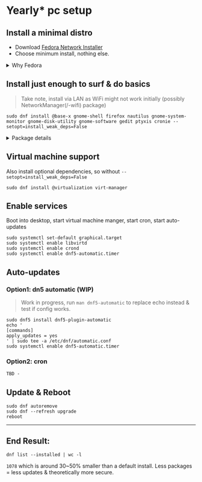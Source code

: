 # Yearly* pc setup

## Install a minimal distro

* Download [Fedora Network Installer](https://alt.fedoraproject.org/)
* Choose minimum install, nothing else.
<details>
<summary>Why Fedora</summary>
  
A distro is a dekstop environment (window manager & lots of pre-installed bloat) and a package manager.

I don't want the desktop software, so the choice of distro comes down to which package manager:

I suspect that the incentive to test and keep packages secure are stronger when company reputation is at risk, ie, to prevent or minimize the loss of trust, ie money.

From the popular company backed distro's, fedora is more stable than ubuntu, especially on new releases.
</details>

## Install just enough to surf & do basics

> Take note, install via LAN as WiFi might not work initially (possibly NetworkManager(/-wifi) package)

```
sudo dnf install @base-x gnome-shell firefox nautilus gnome-system-monitor gnome-disk-utility gnome-software gedit ptyxis cronie --setopt=install_weak_deps=False
```
<details>
<summary>Package details</summary>

Base UI
* **@base-x**: Minimal X11 environment (UI)
* **gnome-shell**: GNOME desktop interface (Window manager)

Surf
* **firefox**: Web browser

Tools
* **nautilus**: File manager
* **gnome-disk-utility**: Disk management
* **gedit**: Text editor, mouse & copy+paste
* **ptyxi**: Terminal emulator
* **cronie**: Schedule cron jobs

Curiosity
* **gnome-software**: Software management app
* **gnome-system-monitor**: System resource monitor
</details>

## Virtual machine support 

Also install optional dependencies, so without `--setopt=install_weak_deps=False`

```
sudo dnf install @virtualization virt-manager
```



## Enable services

Boot into desktop, start virtual machine manger, start cron, start auto-updates
```
sudo systemctl set-default graphical.target
sudo systemctl enable libvirtd 
sudo systemctl enable crond
sudo systemctl enable dnf5-automatic.timer
```

## Auto-updates

### Option1: dn5 automatic (WIP)

> Work in progress, run `man dnf5-automatic` to replace echo instead & test if config works.

```
sudo dnf5 install dnf5-plugin-automatic
echo '
[commands]
apply_updates = yes
' | sudo tee -a /etc/dnf/automatic.conf
sudo systemctl enable dnf5-automatic.timer
```

### Option2: cron
```
TBD - 
```

## Update & Reboot
```
sudo dnf autoremove
sudo dnf --refresh upgrade
reboot
```
---

## End Result:
```
dnf list --installed | wc -l
```
`1078` which is around 30~50% smaller than a default install. Less packages = less updates & theoretically more secure.

<!--
#############################################
## TBD
#############################################

enable  automatic updates
sudo sed -i 's/^apply_updates = .*/apply_updates = yes/' /etc/dnf/automatic.conf
sudo sed -i 's/^reboot = .*/reboot = when-needed/' /etc/dnf/automatic.conf
   
###install vm(s) & start vm(s) on machine startup
####sudo virsh autostart debian12

####create frequent auto-update script 
#### dnf [update stuff and clean stuff] && (dnf needs-restarting && (send email that restart happened) && restart)
####crontab -e
```
#!/bin/bash

# Log current time
date +"%Y-%m-%d %H:%M:%S" > /etc/update-cron.log

# Update the system
echo "Updating the system..." >> /etc/update-cron.log
dnf upgrade --refresh -y >> /etc/update-cron.log

# Remove unused packages
echo "Removing unused packages..." >> /etc/update-cron.log
dnf autoremove -y >> /etc/update-cron.log

# Check if a reboot is needed
if dnf needs-restarting -r; then
    echo "Rebooting the system..." >> /etc/update-cron.log
    reboot >> /etc/update-cron.log
else
    echo "No reboot required." >> /etc/update-cron.log
fi
```
sudo chmod +x /usr/local/bin/update-script.sh
sudo vi /etc/systemd/system/update-script.service
```
[Unit]
Description=Run update script

[Service]
Type=oneshot
ExecStart=/usr/local/bin/update-script.sh
```
sudo vi /etc/systemd/system/update-script.timer
```
[Unit]
Description=Run update script daily at midnight

[Timer]
OnCalendar=*-*-* 00:00:00
Persistent=true

[Install]
WantedBy=timers.target
```
sudo systemctl enable update-script.timer

## dnf changes:
needs restarting is part of dnf5
automatic install is only 1 timer now:
https://dnf5.readthedocs.io/en/latest/dnf5_plugins/automatic.8.html#automatic-plugin-ref-label
edit and enable it as per  https://dnf5.readthedocs.io/en/latest/dnf5_plugins/automatic.8.html#run-dnf5-automatic-service
modify etc/dnf/automatic.conf --installupdates --timer and so on.
systemctl enable --now dnf5-automatic.timer

# add keyboard shortcut for super+menu and ctrl+alt+t (needs-restarting is part of yum-utils)
sh -c "dnf needs-restarting -r && systemctl suspend || (notify-send -u critical -t 0 'shutdown in 5 minutes...' 'to cancel run shutdown -c' && shutdown +5)" 

# fyi how to check installed packages
dnf rq --deplist nautilus
dnf info gnome-system-monitor

-->

